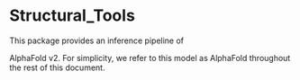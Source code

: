 # Structural_Tools

This package provides an inference pipeline of 

AlphaFold v2. For simplicity, we refer to this model as AlphaFold throughout the rest of this document. 

# 
